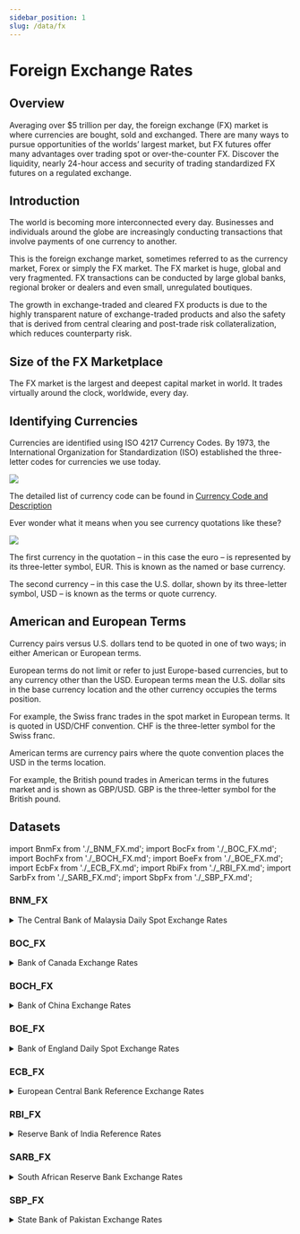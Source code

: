 ```yaml
---
sidebar_position: 1
slug: /data/fx
---
```

Foreign Exchange Rates
======================================

## Overview

Averaging over $5 trillion per day, the foreign exchange (FX) market is where currencies are bought, sold and exchanged. There are many ways to pursue opportunities of the worlds’ largest market, but FX futures offer many advantages over trading spot or over-the-counter FX. Discover the liquidity, nearly 24-hour access and security of trading standardized FX futures on a regulated exchange.

## Introduction

The world is becoming more interconnected every day. Businesses and individuals around the globe are increasingly conducting transactions that involve payments of one currency to another.

This is the foreign exchange market, sometimes referred to as the currency market, Forex or simply the FX market. The FX market is huge, global and very fragmented. FX transactions can be conducted by large global banks, regional broker or dealers and even small, unregulated boutiques.

The growth in exchange-traded and cleared FX products is due to the highly transparent nature of exchange-traded products and also the safety that is derived from central clearing and post-trade risk collateralization, which reduces counterparty risk. 

## Size of the FX Marketplace

The FX market is the largest and deepest capital market in world. It trades virtually around the clock, worldwide, every day.

## Identifying Currencies 

Currencies are identified using ISO 4217 Currency Codes. By 1973, the International Organization for Standardization (ISO) established the three-letter codes for currencies we use today. 

![](/attachments/216367150/216367178.png)

The detailed list of currency code can be found in [Currency Code and Description](/docs/kb/currency)

Ever wonder what it means when you see currency quotations like these?

![](/attachments/216367150/216367166.png)

The first currency in the quotation – in this case the euro – is represented by its three-letter symbol, EUR. This is known as the named or base currency.

The second currency – in this case the U.S. dollar, shown by its three-letter symbol, USD – is known as the terms or quote currency.

## American and European Terms

Currency pairs versus U.S. dollars tend to be quoted in one of two ways; in either American or European terms.

European terms do not limit or refer to just Europe-based currencies, but to any currency other than the USD. European terms mean the U.S. dollar sits in the base currency location and the other currency occupies the terms position.

For example, the Swiss franc trades in the spot market in European terms. It is quoted in USD/CHF convention. CHF is the three-letter symbol for the Swiss franc.

American terms are currency pairs where the quote convention places the USD in the terms location.

For example, the British pound trades in American terms in the futures market and is shown as GBP/USD. GBP is the three-letter symbol for the British pound.

## Datasets
import BnmFx from './_BNM_FX.md';
import BocFx from './_BOC_FX.md';
import BochFx from './_BOCH_FX.md';
import BoeFx from './_BOE_FX.md';
import EcbFx from './_ECB_FX.md';
import RbiFx from './_RBI_FX.md';
import SarbFx from './_SARB_FX.md';
import SbpFx from './_SBP_FX.md';

### BNM_FX
<details>
<summary>The Central Bank of Malaysia Daily Spot Exchange Rates</summary>
<BnmFx />
</details>

### BOC_FX
<details>
<summary>Bank of Canada Exchange Rates</summary>
<BocFx />
</details>

### BOCH_FX
<details>
<summary>Bank of China Exchange Rates</summary>
<BochFx />
</details>

### BOE_FX
<details>
<summary>Bank of England Daily Spot Exchange Rates</summary>
<BoeFx />
</details>

### ECB_FX
<details>
<summary>European Central Bank Reference Exchange Rates</summary>
<EcbFx />
</details>

### RBI_FX
<details>
<summary>Reserve Bank of India Reference Rates</summary>
<RbiFx />
</details>

### SARB_FX
<details>
<summary>South African Reserve Bank Exchange Rates</summary>
<SarbFx />
</details>

### SBP_FX
<details>
<summary>State Bank of Pakistan Exchange Rates</summary>
<SbpFx />
</details>